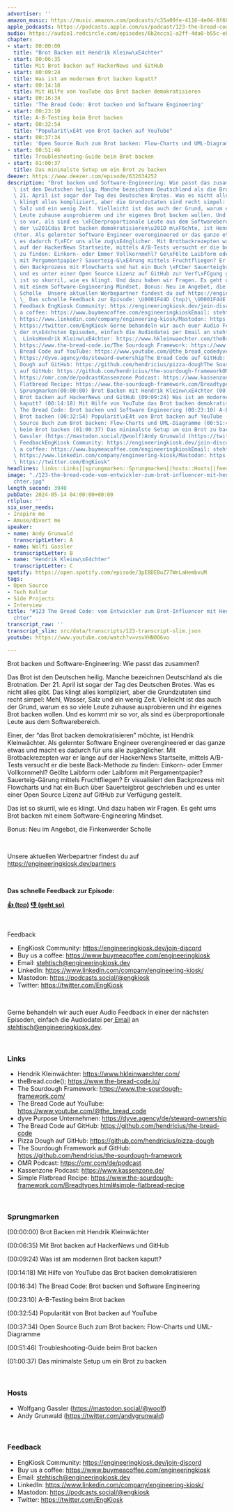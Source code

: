 ```yaml
---
advertiser: ''
amazon_music: https://music.amazon.com/podcasts/c35a09fe-4116-4e04-8f68-77d61b112e46/episodes/b4c3219c-10d0-4f7e-a04e-58e2c0f90718/engineering-kiosk-123-the-bread-code-vom-entwickler-zum-brot-influencer-mit-hendrik-kleinw%C3%A4chter
apple_podcasts: https://podcasts.apple.com/us/podcast/123-the-bread-code-vom-entwickler-zum-brot-influencer/id1603082924?i=1000655514958&uo=4
audio: https://audio1.redcircle.com/episodes/6b2ecca1-a2ff-4da0-b55c-eb5cc0577399/stream.mp3
chapter:
- start: 00:00:00
  title: "Brot Backen mit Hendrik Kleinw\xE4chter"
- start: 00:06:35
  title: Mit Brot backen auf HackerNews und GitHub
- start: 00:09:24
  title: Was ist am modernen Brot backen kaputt?
- start: 00:14:18
  title: Mit Hilfe von YouTube das Brot backen demokratisieren
- start: 00:16:34
  title: 'The Bread Code: Brot backen und Software Engineering'
- start: 00:23:10
  title: A-B-Testing beim Brot backen
- start: 00:32:54
  title: "Popularit\xE4t von Brot backen auf YouTube"
- start: 00:37:34
  title: 'Open Source Buch zum Brot backen: Flow-Charts und UML-Diagramme'
- start: 00:51:46
  title: Troubleshooting-Guide beim Brot backen
- start: 01:00:37
  title: Das minimalste Setup um ein Brot zu backen
deezer: https://www.deezer.com/episode/632634252
description: "Brot backen und Software-Engineering: Wie passt das zusammen? Das Brot\
  \ ist den Deutschen heilig. Manche bezeichnen Deutschland als die Brotnation. Der\
  \ 21. April ist sogar der Tag des Deutschen Brotes. Was es nicht alles gibt. Das\
  \ klingt alles kompliziert, aber die Grundzutaten sind recht simpel: Mehl, Wasser,\
  \ Salz und ein wenig Zeit. Vielleicht ist das auch der Grund, warum es so viele\
  \ Leute zuhause ausprobieren und ihr eigenes Brot backen wollen. Und es kommt mir\
  \ so vor, als sind es \xFCberproportionale Leute aus dem Softwarebereich. Einer,\
  \ der \u201Cdas Brot backen demokratisieren\u201D m\xF6chte, ist Hendrik Kleinw\xE4\
  chter. Als gelernter Software Engineer overengineered er das ganze etwas und macht\
  \ es dadurch f\xFCr uns alle zug\xE4nglicher. Mit Brotbackrezepten war er lange\
  \ auf der HackerNews Startseite, mittels A/B-Tests versucht er die beste Back-Methode\
  \ zu finden: Einkorn- oder Emmer Vollkornmehl? Ge\xF6lte Laibform oder Laibform\
  \ mit Pergamentpapier? Sauerteig-G\xE4rung mittels Fruchtfliegen? Er visualisiert\
  \ den Backprozess mit Flowcharts und hat ein Buch \xFCber Sauerteigbrot geschrieben\
  \ und es unter einer Open Source Lizenz auf GitHub zur Verf\xFCgung gestellt. Das\
  \ ist so skurril, wie es klingt. Und dazu haben wir Fragen. Es geht ums Brot backen\
  \ mit einem Software-Engineering Mindset. Bonus: Neu im Angebot, die Finkenwerder\
  \ Scholle  Unsere aktuellen Werbepartner findest du auf https://engineeringkiosk.dev/partners\
  \ \_ Das schnelle Feedback zur Episode: \U0001F44D (top)\_\U0001F44E (geht so) \
  \ Feedback EngKiosk Community: https://engineeringkiosk.dev/join-discord\_Buy us\
  \ a coffee: https://www.buymeacoffee.com/engineeringkioskEmail: stehtisch@engineeringkiosk.devLinkedIn:\
  \ https://www.linkedin.com/company/engineering-kiosk/Mastodon: https://podcasts.social/@engkioskTwitter:\
  \ https://twitter.com/EngKiosk Gerne behandeln wir auch euer Audio Feedback in einer\
  \ der n\xE4chsten Episoden, einfach die Audiodatei per Email an stehtisch@engineeringkiosk.dev.\
  \  LinksHendrik Kleinw\xE4chter: https://www.hkleinwaechter.com/theBread.code();\
  \ https://www.the-bread-code.io/The Sourdough Framework: https://www.the-sourdough-framework.com/The\
  \ Bread Code auf YouTube: https://www.youtube.com/@the_bread_codedyve Purpose Unternehmen:\
  \ https://dyve.agency/de/steward-ownershipThe Bread Code auf GitHub: https://github.com/hendricius/the-bread-codePizza\
  \ Dough auf GitHub: https://github.com/hendricius/pizza-doughThe Sourdough Framework\
  \ auf GitHub: https://github.com/hendricius/the-sourdough-frameworkOMR Podcast:\
  \ https://omr.com/de/podcastKassenzone Podcast: https://www.kassenzone.de/Simple\
  \ Flatbread Recipe: https://www.the-sourdough-framework.com/Breadtypes.html#simple-flatbread-recipe\
  \ Sprungmarken(00:00:00) Brot Backen mit Hendrik Kleinw\xE4chter (00:06:35) Mit\
  \ Brot backen auf HackerNews und GitHub (00:09:24) Was ist am modernen Brot backen\
  \ kaputt? (00:14:18) Mit Hilfe von YouTube das Brot backen demokratisieren (00:16:34)\
  \ The Bread Code: Brot backen und Software Engineering (00:23:10) A-B-Testing beim\
  \ Brot backen (00:32:54) Popularit\xE4t von Brot backen auf YouTube (00:37:34) Open\
  \ Source Buch zum Brot backen: Flow-Charts und UML-Diagramme (00:51:46) Troubleshooting-Guide\
  \ beim Brot backen (01:00:37) Das minimalste Setup um ein Brot zu backen  HostsWolfgang\
  \ Gassler (https://mastodon.social/@woolf)Andy Grunwald (https://twitter.com/andygrunwald)\
  \ FeedbackEngKiosk Community: https://engineeringkiosk.dev/join-discord\_Buy us\
  \ a coffee: https://www.buymeacoffee.com/engineeringkioskEmail: stehtisch@engineeringkiosk.devLinkedIn:\
  \ https://www.linkedin.com/company/engineering-kiosk/Mastodon: https://podcasts.social/@engkioskTwitter:\
  \ https://twitter.com/EngKiosk"
headlines: links::Links||sprungmarken::Sprungmarken||hosts::Hosts||feedback::Feedback
image: "./123-the-bread-code-vom-entwickler-zum-brot-influencer-mit-hendrik-kleinw\xE4\
  chter.jpg"
length_second: 3940
pubDate: 2024-05-14 04:00:00+00:00
rtlplus: ''
six_user_needs:
- Inspire me
- Amuse/divert me
speaker:
- name: Andy Grunwald
  transcriptLetter: A
- name: Wolfi Gassler
  transcriptLetter: B
- name: "Hendrik Kleinw\xE4chter"
  transcriptLetter: C
spotify: https://open.spotify.com/episode/3pEBDEBuZ77WnLaHembvuM
tags:
- Open Source
- Tech Kultur
- Side Projects
- Interview
title: "#123 The Bread Code: vom Entwickler zum Brot-Influencer mit Hendrik Kleinw\xE4\
  chter"
transcript_raw: ''
transcript_slim: src/data/transcripts/123-transcript-slim.json
youtube: https://www.youtube.com/watch?v=vsvVHN0O6vo

---
```

<p>Brot backen und Software-Engineering: Wie passt das zusammen?</p><p>Das Brot ist den Deutschen heilig. Manche bezeichnen Deutschland als die Brotnation. Der 21. April ist sogar der Tag des Deutschen Brotes. Was es nicht alles gibt. Das klingt alles kompliziert, aber die Grundzutaten sind recht simpel: Mehl, Wasser, Salz und ein wenig Zeit. Vielleicht ist das auch der Grund, warum es so viele Leute zuhause ausprobieren und ihr eigenes Brot backen wollen. Und es kommt mir so vor, als sind es überproportionale Leute aus dem Softwarebereich.</p><p>Einer, der “das Brot backen demokratisieren” möchte, ist Hendrik Kleinwächter. Als gelernter Software Engineer overengineered er das ganze etwas und macht es dadurch für uns alle zugänglicher. Mit Brotbackrezepten war er lange auf der HackerNews Startseite, mittels A/B-Tests versucht er die beste Back-Methode zu finden: Einkorn- oder Emmer Vollkornmehl? Geölte Laibform oder Laibform mit Pergamentpapier? Sauerteig-Gärung mittels Fruchtfliegen? Er visualisiert den Backprozess mit Flowcharts und hat ein Buch über Sauerteigbrot geschrieben und es unter einer Open Source Lizenz auf GitHub zur Verfügung gestellt.</p><p>Das ist so skurril, wie es klingt. Und dazu haben wir Fragen. Es geht ums Brot backen mit einem Software-Engineering Mindset.</p><p>Bonus: Neu im Angebot, die Finkenwerder Scholle</p><p><br></p><p>Unsere aktuellen Werbepartner findest du auf <a href="https://engineeringkiosk.dev/partners">https://engineeringkiosk.dev/partners</a></p><p> </p><p><strong>Das schnelle Feedback zur Episode:</strong></p><p><a href="https://api.openpodcast.dev/feedback/123/upvote" rel="nofollow"><strong>👍 (top)</strong></a><strong> </strong><a href="https://api.openpodcast.dev/feedback/123/downvote" rel="nofollow"><strong>👎 (geht so)</strong></a></p><p><br></p><p>Feedback</p><ul><li>EngKiosk Community: <a href="https://engineeringkiosk.dev/join-discord">https://engineeringkiosk.dev/join-discord</a> </li><li>Buy us a coffee: <a href="https://www.buymeacoffee.com/engineeringkiosk" rel="nofollow">https://www.buymeacoffee.com/engineeringkiosk</a></li><li>Email: <a href="mailto:stehtisch@engineeringkiosk.dev" rel="nofollow">stehtisch@engineeringkiosk.dev</a></li><li>LinkedIn: <a href="https://www.linkedin.com/company/engineering-kiosk/" rel="nofollow">https://www.linkedin.com/company/engineering-kiosk/</a></li><li>Mastodon: <a href="https://podcasts.social/@engkiosk" rel="nofollow">https://podcasts.social/@engkiosk</a></li><li>Twitter: <a href="https://twitter.com/EngKiosk" rel="nofollow">https://twitter.com/EngKiosk</a></li></ul><p><br></p><p>Gerne behandeln wir auch euer Audio Feedback in einer der nächsten Episoden, einfach die Audiodatei per<a href="https://engineeringkiosk.dev/kontakt/"> Email</a> an <a href="mailto:stehtisch@engineeringkiosk.dev" rel="nofollow">stehtisch@engineeringkiosk.dev</a>.</p><p><br></p><h3 id="links">Links</h3><ul><li>Hendrik Kleinwächter: <a href="https://www.hkleinwaechter.com/" rel="nofollow">https://www.hkleinwaechter.com/</a></li><li>theBread.code(); <a href="https://www.the-bread-code.io/" rel="nofollow">https://www.the-bread-code.io/</a></li><li>The Sourdough Framework: <a href="https://www.the-sourdough-framework.com/" rel="nofollow">https://www.the-sourdough-framework.com/</a></li><li>The Bread Code auf YouTube: <a href="https://www.youtube.com/@the_bread_code" rel="nofollow">https://www.youtube.com/@the_bread_code</a></li><li>dyve Purpose Unternehmen: <a href="https://dyve.agency/de/steward-ownership" rel="nofollow">https://dyve.agency/de/steward-ownership</a></li><li>The Bread Code auf GitHub: <a href="https://github.com/hendricius/the-bread-code" rel="nofollow">https://github.com/hendricius/the-bread-code</a></li><li>Pizza Dough auf GitHub: <a href="https://github.com/hendricius/pizza-dough" rel="nofollow">https://github.com/hendricius/pizza-dough</a></li><li>The Sourdough Framework auf GitHub: <a href="https://github.com/hendricius/the-sourdough-framework" rel="nofollow">https://github.com/hendricius/the-sourdough-framework</a></li><li>OMR Podcast: <a href="https://omr.com/de/podcast" rel="nofollow">https://omr.com/de/podcast</a></li><li>Kassenzone Podcast: <a href="https://www.kassenzone.de/" rel="nofollow">https://www.kassenzone.de/</a></li><li>Simple Flatbread Recipe: <a href="https://www.the-sourdough-framework.com/Breadtypes.html#simple-flatbread-recipe" rel="nofollow">https://www.the-sourdough-framework.com/Breadtypes.html#simple-flatbread-recipe</a></li></ul><p><br></p><h3 id="sprungmarken">Sprungmarken</h3><p>(00:00:00) Brot Backen mit Hendrik Kleinwächter</p><p>(00:06:35) Mit Brot backen auf HackerNews und GitHub</p><p>(00:09:24) Was ist am modernen Brot backen kaputt?</p><p>(00:14:18) Mit Hilfe von YouTube das Brot backen demokratisieren</p><p>(00:16:34) The Bread Code: Brot backen und Software Engineering</p><p>(00:23:10) A-B-Testing beim Brot backen</p><p>(00:32:54) Popularität von Brot backen auf YouTube</p><p>(00:37:34) Open Source Buch zum Brot backen: Flow-Charts und UML-Diagramme</p><p>(00:51:46) Troubleshooting-Guide beim Brot backen</p><p>(01:00:37) Das minimalste Setup um ein Brot zu backen</p><p><br></p><h3 id="hosts">Hosts</h3><ul><li>Wolfgang Gassler (<a href="https://mastodon.social/@woolf" rel="nofollow">https://mastodon.social/@woolf</a>)</li><li>Andy Grunwald (<a href="https://twitter.com/andygrunwald" rel="nofollow">https://twitter.com/andygrunwald</a>)</li></ul><p><br></p><h3 id="feedback">Feedback</h3><ul><li>EngKiosk Community: <a href="https://engineeringkiosk.dev/join-discord">https://engineeringkiosk.dev/join-discord</a> </li><li>Buy us a coffee: <a href="https://www.buymeacoffee.com/engineeringkiosk" rel="nofollow">https://www.buymeacoffee.com/engineeringkiosk</a></li><li>Email: <a href="mailto:stehtisch@engineeringkiosk.dev" rel="nofollow">stehtisch@engineeringkiosk.dev</a></li><li>LinkedIn: <a href="https://www.linkedin.com/company/engineering-kiosk/" rel="nofollow">https://www.linkedin.com/company/engineering-kiosk/</a></li><li>Mastodon: <a href="https://podcasts.social/@engkiosk" rel="nofollow">https://podcasts.social/@engkiosk</a></li><li>Twitter: <a href="https://twitter.com/EngKiosk" rel="nofollow">https://twitter.com/EngKiosk</a></li></ul>